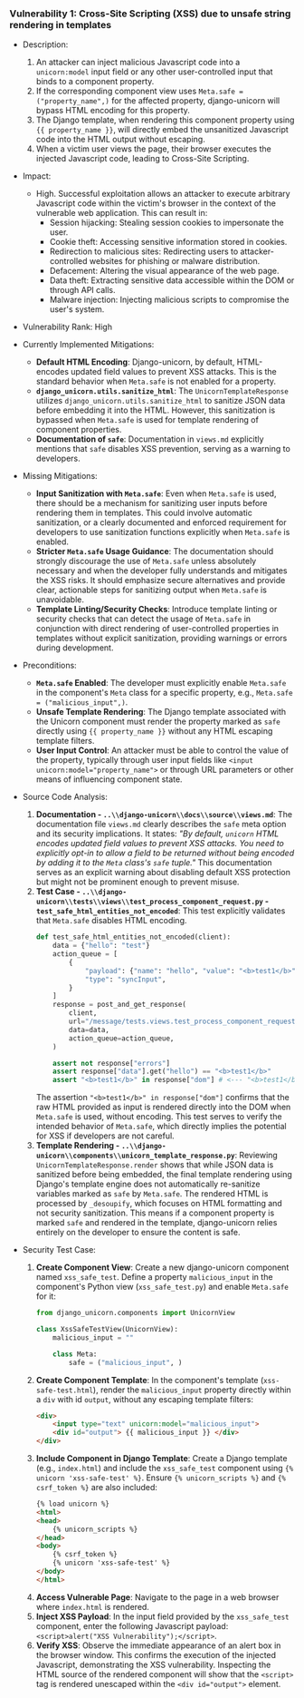 ### Vulnerability 1: Cross-Site Scripting (XSS) due to unsafe string rendering in templates

*   Description:
    1.  An attacker can inject malicious Javascript code into a `unicorn:model` input field or any other user-controlled input that binds to a component property.
    2.  If the corresponding component view uses `Meta.safe = ("property_name",)` for the affected property, django-unicorn will bypass HTML encoding for this property.
    3.  The Django template, when rendering this component property using `{{ property_name }}`, will directly embed the unsanitized Javascript code into the HTML output without escaping.
    4.  When a victim user views the page, their browser executes the injected Javascript code, leading to Cross-Site Scripting.

*   Impact:
    *   High. Successful exploitation allows an attacker to execute arbitrary Javascript code within the victim's browser in the context of the vulnerable web application. This can result in:
        *   Session hijacking: Stealing session cookies to impersonate the user.
        *   Cookie theft: Accessing sensitive information stored in cookies.
        *   Redirection to malicious sites: Redirecting users to attacker-controlled websites for phishing or malware distribution.
        *   Defacement: Altering the visual appearance of the web page.
        *   Data theft: Extracting sensitive data accessible within the DOM or through API calls.
        *   Malware injection: Injecting malicious scripts to compromise the user's system.

*   Vulnerability Rank: High

*   Currently Implemented Mitigations:
    *   **Default HTML Encoding**: Django-unicorn, by default, HTML-encodes updated field values to prevent XSS attacks. This is the standard behavior when `Meta.safe` is not enabled for a property.
    *   **`django_unicorn.utils.sanitize_html`**: The `UnicornTemplateResponse` utilizes `django_unicorn.utils.sanitize_html` to sanitize JSON data before embedding it into the HTML. However, this sanitization is bypassed when `Meta.safe` is used for template rendering of component properties.
    *   **Documentation of `safe`**: Documentation in `views.md` explicitly mentions that `safe` disables XSS prevention, serving as a warning to developers.

*   Missing Mitigations:
    *   **Input Sanitization with `Meta.safe`**: Even when `Meta.safe` is used, there should be a mechanism for sanitizing user inputs before rendering them in templates. This could involve automatic sanitization, or a clearly documented and enforced requirement for developers to use sanitization functions explicitly when `Meta.safe` is enabled.
    *   **Stricter `Meta.safe` Usage Guidance**: The documentation should strongly discourage the use of `Meta.safe` unless absolutely necessary and when the developer fully understands and mitigates the XSS risks. It should emphasize secure alternatives and provide clear, actionable steps for sanitizing output when `Meta.safe` is unavoidable.
    *   **Template Linting/Security Checks**:  Introduce template linting or security checks that can detect the usage of `Meta.safe` in conjunction with direct rendering of user-controlled properties in templates without explicit sanitization, providing warnings or errors during development.

*   Preconditions:
    *   **`Meta.safe` Enabled**: The developer must explicitly enable `Meta.safe` in the component's `Meta` class for a specific property, e.g., `Meta.safe = ("malicious_input",)`.
    *   **Unsafe Template Rendering**: The Django template associated with the Unicorn component must render the property marked as `safe` directly using `{{ property_name }}` without any HTML escaping template filters.
    *   **User Input Control**: An attacker must be able to control the value of the property, typically through user input fields like `<input unicorn:model="property_name">` or through URL parameters or other means of influencing component state.

*   Source Code Analysis:
    1.  **Documentation - `..\\django-unicorn\\docs\\source\\views.md`**: The documentation file `views.md` clearly describes the `safe` meta option and its security implications. It states: *"By default, `unicorn` HTML encodes updated field values to prevent XSS attacks. You need to explicitly opt-in to allow a field to be returned without being encoded by adding it to the `Meta` class's `safe` tuple."*  This documentation serves as an explicit warning about disabling default XSS protection but might not be prominent enough to prevent misuse.
    2.  **Test Case - `..\\django-unicorn\\tests\\views\\test_process_component_request.py` - `test_safe_html_entities_not_encoded`**: This test explicitly validates that `Meta.safe` disables HTML encoding.
        ```python
        def test_safe_html_entities_not_encoded(client):
            data = {"hello": "test"}
            action_queue = [
                {
                    "payload": {"name": "hello", "value": "<b>test1</b>"},
                    "type": "syncInput",
                }
            ]
            response = post_and_get_response(
                client,
                url="/message/tests.views.test_process_component_request.FakeComponentSafe",
                data=data,
                action_queue=action_queue,
            )

            assert not response["errors"]
            assert response["data"].get("hello") == "<b>test1</b>"
            assert "<b>test1</b>" in response["dom"] # <--- "<b>test1</b>" is directly in DOM, not encoded
        ```
        The assertion `"<b>test1</b>" in response["dom"]` confirms that the raw HTML provided as input is rendered directly into the DOM when `Meta.safe` is used, without encoding. This test serves to verify the intended behavior of `Meta.safe`, which directly implies the potential for XSS if developers are not careful.
    3.  **Template Rendering - `..\\django-unicorn\\components\\unicorn_template_response.py`**: Reviewing `UnicornTemplateResponse.render` shows that while JSON data is sanitized before being embedded, the final template rendering using Django's template engine does not automatically re-sanitize variables marked as `safe` by `Meta.safe`. The rendered HTML is processed by `_desoupify`, which focuses on HTML formatting and not security sanitization. This means if a component property is marked `safe` and rendered in the template, django-unicorn relies entirely on the developer to ensure the content is safe.

*   Security Test Case:
    1.  **Create Component View**: Create a new django-unicorn component named `xss_safe_test`. Define a property `malicious_input` in the component's Python view (`xss_safe_test.py`) and enable `Meta.safe` for it:
        ```python
        from django_unicorn.components import UnicornView

        class XssSafeTestView(UnicornView):
            malicious_input = ""

            class Meta:
                safe = ("malicious_input", )
        ```
    2.  **Create Component Template**: In the component's template (`xss-safe-test.html`), render the `malicious_input` property directly within a `div` with id `output`, without any escaping template filters:
        ```html
        <div>
            <input type="text" unicorn:model="malicious_input">
            <div id="output"> {{ malicious_input }} </div>
        </div>
        ```
    3.  **Include Component in Django Template**: Create a Django template (e.g., `index.html`) and include the `xss_safe_test` component using `{% unicorn 'xss-safe-test' %}`. Ensure `{% unicorn_scripts %}` and `{% csrf_token %}` are also included:
        ```html
        {% load unicorn %}
        <html>
        <head>
            {% unicorn_scripts %}
        </head>
        <body>
            {% csrf_token %}
            {% unicorn 'xss-safe-test' %}
        </body>
        </html>
        ```
    4.  **Access Vulnerable Page**: Navigate to the page in a web browser where `index.html` is rendered.
    5.  **Inject XSS Payload**: In the input field provided by the `xss_safe_test` component, enter the following Javascript payload: `<script>alert("XSS Vulnerability");</script>`.
    6.  **Verify XSS**: Observe the immediate appearance of an alert box in the browser window. This confirms the execution of the injected Javascript, demonstrating the XSS vulnerability. Inspecting the HTML source of the rendered component will show that the `<script>` tag is rendered unescaped within the `<div id="output">` element.
